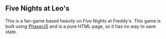 ## Five Nights at Leo's
This is a fan-game based heavily on Five Nights at Freddy's.  This game is built using
[PhaserJS](http://phaser.io/) and is a pure HTML page, so it has no way to save state.
